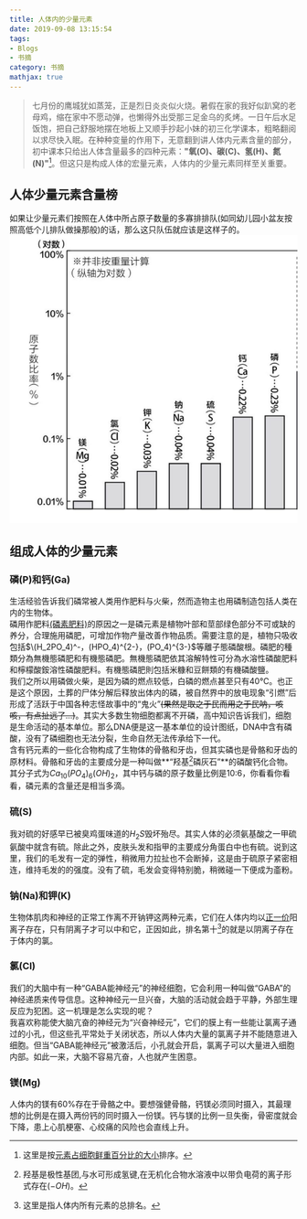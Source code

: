 ```yaml
---
title: 人体内的少量元素
date: 2019-09-08 13:15:54
tags: 
- Blogs
- 书摘
category: 书摘
mathjax: true
---
```

> 七月份的鹰城犹如蒸笼，正是烈日炎炎似火烧。暑假在家的我好似趴窝的老母鸡，缩在家中不愿动弹，也懒得外出受那三足金乌的炙烤。一日午后水足饭饱，把自己舒服地摆在地板上又顺手抄起小妹的初三化学课本，粗略翻阅以求尽快入眠。在种种变量的作用下，无意翻到讲人体内元素含量的部分，初中课本只给出人体含量最多的四种元素：**"氧(O)、碳(C)、氢(H)、氮(N)"**[^1]。但这只是构成人体的宏量元素，人体内的少量元素同样至关重要。

## 人体少量元素含量榜
如果让少量元素们按照在人体中所占原子数量的多寡排排队(如同幼儿园小盆友按照高低个儿排队做操那般)的话，那么这只队伍就应该是这样子的。<br>
![Elements](人体内的少量元素/Elements_of_human.jpg "Elements_of_human")

## 组成人体的少量元素

### 磷(P)和钙(Ga)
生活经验告诉我们磷常被人类用作肥料与火柴，然而造物主也用磷制造包括人类在内的生物体。<br>
磷用作肥料[(磷素肥料)](https://baike.baidu.com/item/%E7%A3%B7%E8%82%A5)的原因之一是磷元素是植物叶部和莖部绿色部分不可或缺的养分，合理施用磷肥，可增加作物产量改善作物品质。需要注意的是，植物只吸收包括$\(H_2PO_4)^-，(HPO_4)^{2-}，(PO_4)^{3-}$等離子態磷酸根。磷肥的種類分為無機態磷肥和有機態磷肥。無機態磷肥依其溶解特性可分為水溶性磷酸肥料和檸檬酸銨溶性磷酸肥料。有機態磷肥則包括米糠和豆餅類的有機磷酸鹽。<br>
我们之所以用磷做火柴，是因为磷的燃点较低，白磷的燃点甚至只有$40℃$。也正是这个原因，土葬的尸体分解后释放出体内的磷，被自然界中的放电现象“引燃”后形成了活跃于中国各种志怪故事中的“鬼火”~~(果然是取之于民而用之于民呐，咳咳，有点扯远了...)~~。其实大多数生物细胞都离不开磷，高中知识告诉我们，细胞是生命活动的基本单位。那么DNA便是这一基本单位的设计图纸，DNA中含有磷酸，没有了磷细胞也无法分裂，生命自然无法传承给下一代。<br>
含有钙元素的一些化合物构成了生物体的骨骼和牙齿，但其实磷也是骨骼和牙齿的原材料。骨骼和牙齿的主要成分是一种叫做**“羟基[^2]磷灰石”**的磷酸钙化合物。其分子式为$Ca_{10}(PO_4)_6(OH)_2$，其中钙与磷的原子数量比例是10:6，你看看你看看，磷元素的含量还是相当多滴。

### 硫(S)
我对硫的好感早已被臭鸡蛋味道的$H_2S$毁坏殆尽。其实人体的必须氨基酸之一甲硫氨酸中就含有硫。除此之外，皮肤头发和指甲的主要成分角蛋白中也有硫。说到这里，我们的毛发有一定的弹性，稍微用力拉扯也不会断掉，这是由于硫原子紧密相连，维持毛发的的强度。没有了硫，毛发会变得特别脆，稍微碰一下便成为齑粉。

### 钠(Na)和钾(K)
生物体肌肉和神经的正常工作离不开钠钾这两种元素，它们在人体内均以[正一价](https://baike.baidu.com/item/%E5%8C%96%E5%90%88%E4%BB%B7)阳离子存在，只有阴离子才可以中和它，正因如此，排名第十[^3]的就是以阴离子存在于体内的氯。

### 氯(Cl)
我们的大脑中有一种“GABA能神经元”的神经细胞，它会利用一种叫做“GABA”的神经递质来传导信息。这种神经元一旦兴奋，大脑的活动就会趋于平静，外部生理反应为犯困。这一机理是怎么实现的呢？<br>
我喜欢称能使大脑亢奋的神经元为“兴奋神经元”，它们的膜上有一些能让氯离子通过的小孔，但这些孔平常处于关闭状态，所以人体内大量的氯离子并不能随意进入细胞。但当“GABA能神经元”被激活后，小孔就会开启，氯离子可以大量进入细胞内部。如此一来，大脑不容易亢奋，人也就产生困意。<br>

### 镁(Mg)
人体内的镁有60%存在于骨骼之中。要想强健骨骼，钙镁必须同时摄入，其最理想的比例是在摄入两份钙的同时摄入一份镁。钙与镁的比例一旦失衡，骨密度就会下降，患上心肌梗塞、心绞痛的风险也会直线上升。

[^1]: 这里是按[元素占细胞鲜重百分比的大小](https://baike.baidu.com/item/%E4%BA%BA%E4%BD%93%E5%85%83%E7%B4%A0/6225128)排序。
[^2]: 羟基是极性基团,与水可形成氢键,在无机化合物水溶液中以带负电荷的离子形式存在($-OH$)。
[^3]: 这里是指人体内所有元素的总排名。